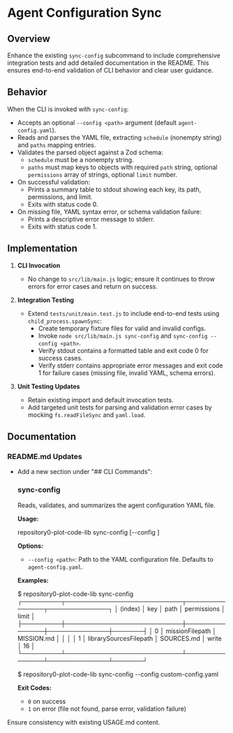 # Agent Configuration Sync

## Overview

Enhance the existing `sync-config` subcommand to include comprehensive integration tests and add detailed documentation in the README. This ensures end-to-end validation of CLI behavior and clear user guidance.

## Behavior

When the CLI is invoked with `sync-config`:

- Accepts an optional `--config <path>` argument (default `agent-config.yaml`).
- Reads and parses the YAML file, extracting `schedule` (nonempty string) and `paths` mapping entries.
- Validates the parsed object against a Zod schema:
  - `schedule` must be a nonempty string.
  - `paths` must map keys to objects with required `path` string, optional `permissions` array of strings, optional `limit` number.
- On successful validation:
  - Prints a summary table to stdout showing each key, its path, permissions, and limit.
  - Exits with status code 0.
- On missing file, YAML syntax error, or schema validation failure:
  - Prints a descriptive error message to stderr.
  - Exits with status code 1.

## Implementation

1. **CLI Invocation**
   - No change to `src/lib/main.js` logic; ensure it continues to throw errors for error cases and return on success.

2. **Integration Testing**
   - Extend `tests/unit/main.test.js` to include end-to-end tests using `child_process.spawnSync`:
     - Create temporary fixture files for valid and invalid configs.
     - Invoke `node src/lib/main.js sync-config` and `sync-config --config <path>`.
     - Verify stdout contains a formatted table and exit code 0 for success cases.
     - Verify stderr contains appropriate error messages and exit code 1 for failure cases (missing file, invalid YAML, schema errors).

3. **Unit Testing Updates**
   - Retain existing import and default invocation tests.
   - Add targeted unit tests for parsing and validation error cases by mocking `fs.readFileSync` and `yaml.load`.

## Documentation

### README.md Updates

- Add a new section under "## CLI Commands":

  ### sync-config
  
  Reads, validates, and summarizes the agent configuration YAML file.
  
  **Usage:**
  
    repository0-plot-code-lib sync-config [--config <path>]
  
  **Options:**
  
  - `--config <path>`: Path to the YAML configuration file. Defaults to `agent-config.yaml`.
  
  **Examples:**
  
    $ repository0-plot-code-lib sync-config
    ┌─────────┬───────────────────────────┬───────────────┬──────────────┐
    │ (index) │           key             │     path      │ permissions  │ limit │
    ├─────────┼───────────────────────────┼───────────────┼──────────────┼───────┤
    │    0    │ missionFilepath           │ MISSION.md    │              │       │
    │    1    │ librarySourcesFilepath    │ SOURCES.md    │ write        │ 16    │
    └─────────┴───────────────────────────┴───────────────┴──────────────┴───────┘
  
    $ repository0-plot-code-lib sync-config --config custom-config.yaml
  
  **Exit Codes:**
  
  - `0` on success
  - `1` on error (file not found, parse error, validation failure)

Ensure consistency with existing USAGE.md content.